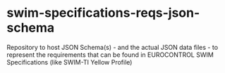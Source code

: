 # swim-specifications-reqs-json-schema
Repository to host JSON Schema(s) - and the actual JSON data files - to represent the requirements that can be found in EUROCONTROL SWIM Specifications (like SWIM-TI Yellow Profile) 
